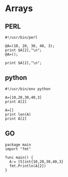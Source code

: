 # Arrays

## PERL


~~~~~~~~
#!/usr/bin/perl

@A=(10, 20, 30, 40, 3);
print $A[2],"\n";
@A=();

print $A[2],"\n";
~~~~~~~~


## python

~~~~~~~~
#!/usr/bin/env python

A=[10,20,30,40,3]
print A[2]

A=[]
print len(A)
print A[2]
~~~~~~~~

## GO

~~~~~~~~
package main
import "fmt"

func main() {
  A:= [5]int{10,20,30,40,3}
  fmt.Println(A[2])
}
~~~~~~~~

